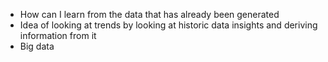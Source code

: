 - How can I learn from the data that has already been generated
- Idea of looking at trends by looking at historic data insights and deriving information from it
- Big data

